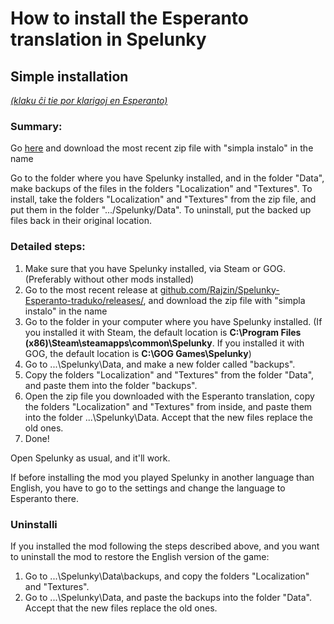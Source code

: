 # How to install the Esperanto translation in Spelunky
## Simple installation

[*(klaku ĉi tie por klarigoj en Esperanto)*](per-simpla-instalado.md)

### Summary:

Go [here](https://github.com/Rajzin/Spelunky-Esperanto-traduko/releases/) and download the most recent zip file with "simpla instalo" in the name

Go to the folder where you have Spelunky installed, and in the folder "Data", make backups of the files in the folders "Localization" and "Textures". To install, take the folders "Localization" and "Textures" from the zip file, and put them in the folder ".../Spelunky/Data". To uninstall, put the backed up files back in their original location.

### Detailed steps:

1. Make sure that you have Spelunky installed, via Steam or GOG. (Preferably without other mods installed)
2. Go to the most recent release at [github.com/Rajzin/Spelunky-Esperanto-traduko/releases/](https://github.com/Rajzin/Spelunky-Esperanto-traduko/releases/), and download the zip file with "simpla instalo" in the name
3. Go to the folder in your computer where you have Spelunky installed. (If you installed it with Steam, the default location is **C:\Program Files (x86)\Steam\steamapps\common\Spelunky**. If you installed it with GOG, the default location is **C:\GOG Games\Spelunky**)
4. Go to ...\Spelunky\Data\, and make a new folder called "backups".
5. Copy the folders "Localization" and "Textures" from the folder "Data", and paste them into the folder "backups".
6. Open the zip file you downloaded with the Esperanto translation, copy the folders "Localization" and "Textures" from inside, and paste them into the folder ...\Spelunky\Data\. Accept that the new files replace the old ones.
7. Done!

Open Spelunky as usual, and it'll work.

If before installing the mod you played Spelunky in another language than English, you have to go to the settings and change the language to Esperanto there.

### Uninstalli

If you installed the mod following the steps described above, and you want to uninstall the mod to restore the English version of the game:
1. Go to ...\Spelunky\Data\backups, and copy the folders "Localization" and "Textures".
2. Go to ...\Spelunky\Data, and paste the backups into the folder "Data". Accept that the new files replace the old ones.